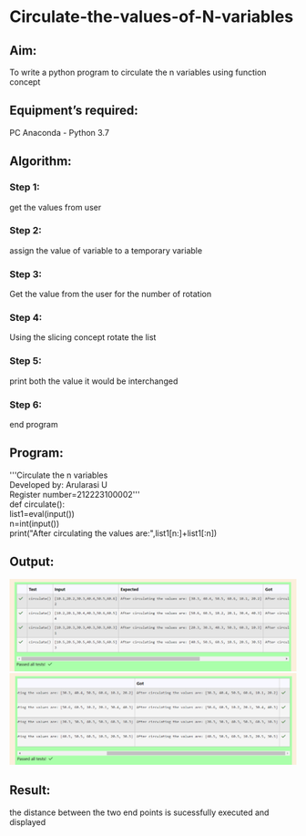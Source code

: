 # Circulate-the-values-of-N-variables
## Aim:
To write a python program to circulate the n variables using function concept
## Equipment’s required:
PC
Anaconda - Python 3.7
## Algorithm: 
### Step 1: 
get the values from user
### Step 2:
assign the value of variable to a temporary variable 
### Step 3: 
Get the value from the user for the number of rotation
### Step 4: 
Using the slicing concept rotate the list

### Step 5: 
print both the value it would be interchanged
### Step 6:
end program 
## Program:
'''Circulate the n variables\
Developed by: Arularasi U\
Register number=212223100002'''\
def circulate():\
    list1=eval(input())\
    n=int(input())\
    print("After circulating
    the values are:",list1[n:]+list1[:n])

## Output:
![Alt text](<Screenshot 2024-03-03 172259.png>)
![Alt text](<Screenshot 2024-03-03 172738.png>)

## Result:
the distance between the two end points is sucessfully executed and displayed

